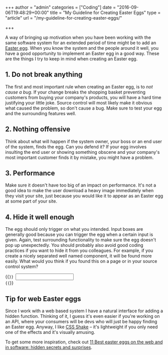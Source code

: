 +++
author = "admin"
categories = ["Coding"]
date = "2016-09-06T19:48:29+00:00"
title = "My Guideline for Creating Easter Eggs"
type = "article"
url = "/my-guideline-for-creating-easter-eggs/"

+++

A way of bringing up motivation when you have been working with the same software system for an extended period of time might be to add an [Easter egg][1]. When you know the system and the people around it well, you have a good opportunity to implement an Easter egg in a good way. These are the things I try to keep in mind when creating an Easter egg.

## 1. Do not break anything

The first and most important rule when creating an Easter egg, is to _not cause a bug_. If your change breaks the shopping basket preventing customers from buying your company's products, you will have a hard time justifying your little joke. Source control will most likely make it obvious what caused the problem, so don't cause a bug. Make sure to test your egg and the surrounding features well.

## 2. Nothing offensive

Think about what will happen if the system owner, your boss or an end user of the system, finds the egg. Can you defend it? If your egg involves insulting the end user or showing something obscene and your company's most important customer finds it by mistake, you might have a problem.

## 3. Performance

Make sure it doesn't have too big of an impact on performance. It's not a good idea to make the user download a heavy image immediately when they visit your site, just because you would like it to appear as an Easter egg at some part of your site.

## 4. Hide it well enough

The egg should only trigger on what you intended. Input boxes are generally good because you can trigger the egg when a certain input is given. Again, test surrounding functionality to make sure the egg doesn't pop up unexpectedly. You should probably also avoid good coding practices if you want to hide it from you colleagues. For example, if you create a nicely separated well named component, it will be found more easily. What would you think if you found this on a page or in your source control system?

{{<code html>}}
<input type="text" name="firstname" easter-egg />
{{</code>}}

## Tip for web Easter eggs

Since I work with a web based system I have a natural interface for adding a hidden function. Thinking of it, I guess it's even easier if you're working on an API, where your consumers will be devs who will just be happy finding an Easter egg. Anyway, I like [CSS Shake][2] – it's lightweight if you only need one of the effects and it's visually amusing.

To get some more inspiration, check out [11 Best easter eggs on the web and in software: hidden secrets and surprises][3].

 [1]: https://en.wikipedia.org/wiki/Easter_egg_(media)#In_computing
 [2]: http://csshake.surge.sh/
 [3]: http://www.pcadvisor.co.uk/feature/social-networks/11-best-easter-eggs-on-web-in-apps-3530683/